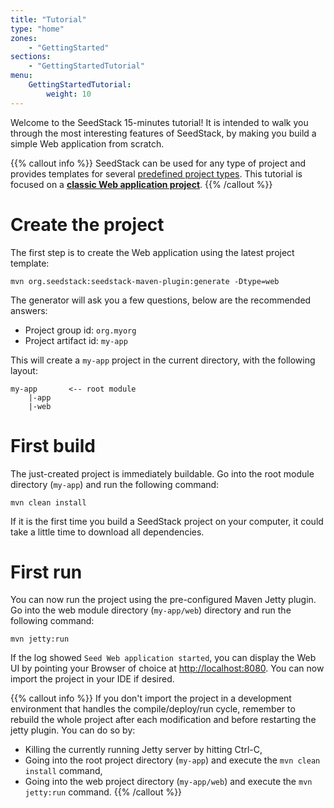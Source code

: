 ```yaml
---
title: "Tutorial"
type: "home"
zones:
    - "GettingStarted"
sections:
    - "GettingStartedTutorial"
menu:
    GettingStartedTutorial:
        weight: 10
---
```


Welcome to the SeedStack 15-minutes tutorial! It is intended to walk you through the most interesting features
of SeedStack, by making you build a simple Web application from scratch.

{{% callout info %}}
SeedStack can be used for any type of project and provides templates for several [predefined project types](../project-types).
This tutorial is focused on a **[classic Web application project](../project-types/webapp)**.
{{% /callout %}}

# Create the project

The first step is to create the Web application using the latest project template:

```plain
mvn org.seedstack:seedstack-maven-plugin:generate -Dtype=web
```
    
The generator will ask you a few questions, below are the recommended answers:

* Project group id: `org.myorg`
* Project artifact id: `my-app`

This will create a `my-app` project in the current directory, with the following layout:
 
```plain
my-app       <-- root module
    |-app
    |-web
```

# First build

The just-created project is immediately buildable. Go into the root module directory (`my-app`) and run the following command:

```plain
mvn clean install
```
   
If it is the first time you build a SeedStack project on your computer, it could take a little time to download all
dependencies.

# First run

You can now run the project using the pre-configured Maven Jetty plugin. Go into the web module directory (`my-app/web`) 
directory and run the following command:
  
```plain
mvn jetty:run
```
    
If the log showed `Seed Web application started`, you can display the Web UI by pointing your Browser of choice at
[http://localhost:8080](http://localhost:8080). You can now import the project in your IDE if desired.

{{% callout info %}}
If you don't import the project in a development environment that handles the compile/deploy/run cycle, remember to 
rebuild the whole project after each modification and before restarting the jetty plugin. You can do so by:

* Killing the currently running Jetty server by hitting Ctrl-C,
* Going into the root project directory (`my-app`) and execute the `mvn clean install` command,
* Going into the web project directory (`my-app/web`) and execute the `mvn jetty:run` command.
{{% /callout %}}
